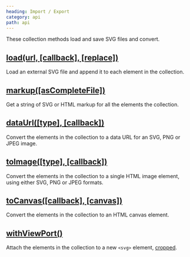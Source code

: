```yaml
---
heading: Import / Export
category: api
path: api
---
```


These collection methods load and save SVG files and convert.


## [load(url, [callback], [replace])](/api/load/)

Load an external SVG file and append it to each element in the collection.


## [markup([asCompleteFile])](/api/markup/)

Get a string of SVG or HTML markup for all the elements the collection.


## [dataUrl([type], [callback])](/api/dataUrl/)

Convert the elements in the collection to a data URL for an SVG, PNG or JPEG image.


## [toImage([type], [callback])](/api/toImage/)

Convert the elements in the collection to a single HTML image element, using either SVG, PNG or JPEG formats.


## [toCanvas([callback], [canvas])](/api/toCanvas/)

Convert the elements in the collection to an HTML canvas element.


## [withViewPort()](/api/withViewport/)

Attach the elements in the collection to a new `<svg>` element, [cropped](/api/crop/).
